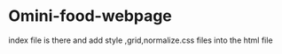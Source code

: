 # Omini-food-webpage

index file is there and add style ,grid,normalize.css files into the html file
